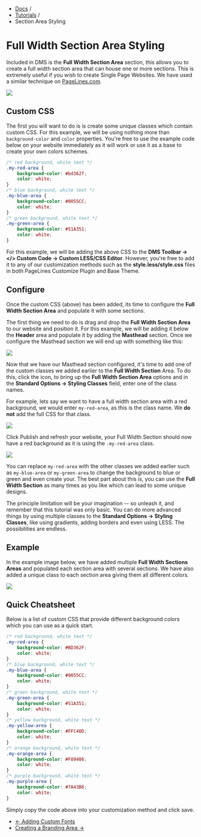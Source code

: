 <div class="row-fluid">
	<div class="span12">
		<ul class="breadcrumb">
  			<li><a href="http://docs.pagelines.com/">Docs</a> <span class="divider">/</span></li>
  			<li><a href="http://docs.pagelines.com/tutorials">Tutorials</a> <span class="divider">/</span></li>
  			<li class="active">Section Area Styling</li>
		</ul>
	</div>
</div>

# Full Width Section Area Styling #

Included in DMS is the **Full Width Section Area** section, this allows you to create a full width section area that can house one or more sections. This is extremely useful if you wish to create Single Page Websites. We have used a similar technique on [PageLines.com](http://www.pagelines.com).

![](http://cdn.pagelines.com/wp-content/themes/dms/sections/pl_area/splash.png)

## Custom CSS ##

The first you will want to do is is create some unique classes which contain custom CSS. For this example, we will be using nothing more than `background-color` and `color` properties. You're free to use the example code below on your website immediately as it will work or use it as a base to create your own colors schemes.

~~~ .css
/* red background, white text */
.my-red-area {
	background-color: #bd362f;
	color: white;
}
/* blue background, white text */
.my-blue-area {
	background-color: #0055CC;
	color: white;
}
/* green background, white text */
.my-green-area {
	background-color: #51A351;
	color: white;
}
~~~

For this example, we will be adding the above CSS to the **DMS Toolbar → </> Custom Code → Custom LESS/CSS Editor**. However, you're free to add it to any of our customization methods such as the **style.less/style.css** files in both PageLines Customize Plugin and Base Theme.

## Configure ##

Once the custom CSS (above) has been added, its time to configure the **Full Width Section Area** and populate it with some sections.


The first thing we need to do is drag and drop the **Full Width Section Area** to our website and position it. For this example, we will be adding it below the **Header** area and populate it by adding the **Masthead** section. Once we configure the Masthead section we will end up with something like this:

![](https://raw.github.com/pagelines/Docs/master/gh-pages-template/public/img/fullwidthsection-masthead.jpg)

Now that we have our Masthead section configured, it's time to add one of the custom classes we added earlier to the **Full Width Section** Area. To do this, click the <i class="icon-pencil"></i></strong> icon, to bring up the **Full Width Section Area** options and in the **Standard Options → Styling Classes** field, enter one of the class names.

For example, lets say we want to have a full width section area with a red background, we would enter `my-red-area`, as this is the class name. We **do not** add the full CSS for that class.

 ![](https://raw.github.com/pagelines/Docs/master/gh-pages-template/public/img/fullwidthsection-classname.jpg)

Click Publish and refresh your website, your Full Width Section should now have a red background as it is using the `.my-red-area` class.

![](https://raw.github.com/pagelines/Docs/master/gh-pages-template/public/img/fullwidthsection-masthead-red.jpg)

You can replace `my-red-area` with the other classes we added earlier such as `my-blue-area` or `my-green-area` to change the background to blue or green and even create your. The best part about this is, you can use the **Full Width Section** as many times as you like which can lead to some unique designs.

The principle limitation will be your imagination -- so unleash it, and remember that this tutorial was only basic. You can do more advanced things by using multiple classes to the **Standard Options → Styling Classes**, like using gradients, adding borders and even using LESS. The possibilities are endless.

## Example ##

In the example image below, we have added multiple **Full Width Sections Areas** and populated each section area with several sections. We have also added a unique class to each section area giving them all different colors.

![](https://raw.github.com/pagelines/Docs/master/gh-pages-template/public/img/fullwidthsection-fullpage.jpg)

## Quick Cheatsheet ##

Below is a list of custom CSS that provide different background colors which you can use as a quick start.

~~~ .css
/* red background, white text */
.my-red-area {
	background-color: #BD362F;
	color: white;
}
/* blue background, white text */
.my-blue-area {
	background-color: #0055CC;
	color: white;
}
/* green background, white text */
.my-green-area {
	background-color: #51A351;
	color: white;
}
/* yellow background, white text */
.my-yellow-area {
	background-color: #FFC40D;
	color: white;
}
/* orange background, white text */
.my-orange-area {
	background-color: #F89406;
	color: white;
}
/* purple background, white text */
.my-purple-area {
	background-color: #7A43B6;
	color: white;
}
~~~

Simply copy the code above into your customization method and click save.

<div class="row-fluid">
	<div class="span12">
		<ul class="pager">
			<li class="pull-left"><a href="http://docs.pagelines.com/tutorials/adding-custom-fonts">&larr; Adding Custom Fonts</a></li>
			<li class="pull-right"><a href="http://docs.pagelines.com/tutorials/creating-a-branding-area">Creating a Branding Area &rarr;</a></li>
		</ul>
	</div>
</div>

